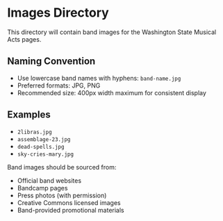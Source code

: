 # Images Directory

This directory will contain band images for the Washington State Musical Acts pages.

## Naming Convention
- Use lowercase band names with hyphens: `band-name.jpg`
- Preferred formats: JPG, PNG
- Recommended size: 400px width maximum for consistent display

## Examples
- `2libras.jpg`
- `assemblage-23.jpg` 
- `dead-spells.jpg`
- `sky-cries-mary.jpg`

Band images should be sourced from:
- Official band websites
- Bandcamp pages
- Press photos (with permission)
- Creative Commons licensed images
- Band-provided promotional materials